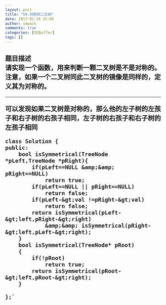 ```yaml
---
layout: post
title: "59.对称的二叉树"
date: 2017-01-26 15:09
author: imwack
comments: true
categories: [剑指offer]
tags: []
---
```

<h2 class="subject-item-title">题目描述


<div class="subject-describe">请实现一个函数，用来判断一颗二叉树是不是对称的。注意，如果一个二叉树同此二叉树的镜像是同样的，定义其为对称的。</div>
<div class="subject-describe">

<hr />

可以发现如果二叉树是对称的，那么他的左子树的左孩子和右子树的右孩子相同，左子树的右孩子和右子树的左孩子相同</div>


    class Solution {
    public:
        bool isSymmetrical(TreeNode *pLeft,TreeNode *pRight){
            if(pLeft==NULL &amp;&amp; pRight==NULL)
                return true;
            if(pLeft==NULL || pRight==NULL)
                return false;
            if(pLeft-&gt;val !=pRight-&gt;val)
                return false;
            return isSymmetrical(pLeft-&gt;left,pRight-&gt;right) 
                &amp;&amp; isSymmetrical(pRight-&gt;left,pLeft-&gt;right);
        }
        bool isSymmetrical(TreeNode* pRoot)
        {
            if(!pRoot)
                return true;
            return isSymmetrical(pRoot-&gt;left,pRoot-&gt;right);
        }
    
    };`

&nbsp;
